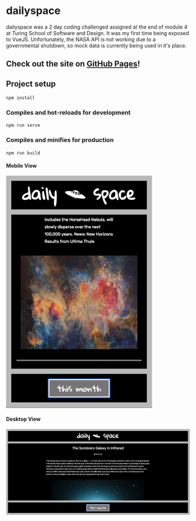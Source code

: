 # dailyspace

dailyspace was a 2 day coding challenged assigned at the end of module 4 at Turing School of Software and Design. It was my first time being exposed to VueJS. Unfortunately, the NASA API is not working due to a governmental shutdown, so mock data is currently being used in it's place.

## Check out the site on [GitHub Pages](https://christopherchateau.github.io/dailyspace/)!

## Project setup
```
npm install
```

### Compiles and hot-reloads for development
```
npm run serve
```

### Compiles and minifies for production
```
npm run build
```

#### Mobile View

<img src="https://github.com/christopherchateau/dailyspace/blob/master/src/images/dailyspace-mobile.png" width="400px" />

#### Desktop View

<img src="https://github.com/christopherchateau/dailyspace/blob/master/src/images/dailyspace-desktop.png" width="800px" />
